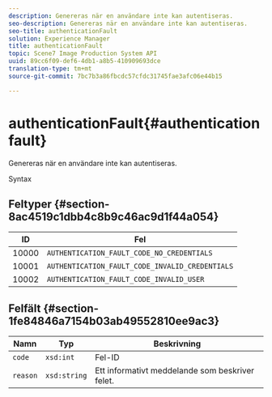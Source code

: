 ```yaml
---
description: Genereras när en användare inte kan autentiseras.
seo-description: Genereras när en användare inte kan autentiseras.
seo-title: authenticationFault
solution: Experience Manager
title: authenticationFault
topic: Scene7 Image Production System API
uuid: 89cc6f09-def6-4db1-a8b5-410909693dce
translation-type: tm+mt
source-git-commit: 7bc7b3a86fbcdc57cfdc31745fae3afc06e44b15

---
```



# authenticationFault{#authenticationfault}

Genereras när en användare inte kan autentiseras.

Syntax

## Feltyper {#section-8ac4519c1dbb4c8b9c46ac9d1f44a054}

| ID | Fel |
|---|---|
| 10000 | `AUTHENTICATION_FAULT_CODE_NO_CREDENTIALS` |
| 10001 | `AUTHENTICATION_FAULT_CODE_INVALID_CREDENTIALS` |
| 10002 | `AUTHENTICATION_FAULT_CODE_INVALID_USER` |

## Felfält {#section-1fe84846a7154b03ab49552810ee9ac3}

| Namn | Typ | Beskrivning |
|---|---|---|
| `code` | `xsd:int` | Fel-ID |
| `reason` | `xsd:string` | Ett informativt meddelande som beskriver felet. |


